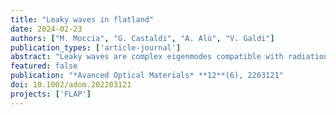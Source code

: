 ```yaml
---
title: "Leaky waves in flatland"
date: 2024-02-23
authors: ["M. Moccia", "G. Castaldi", "A. Alù", "V. Galdi"]
publication_types: ['article-journal']
abstract: "Leaky waves are complex eigenmodes compatible with radiation in terms of their momentum, which can be supported by open waveguiding structures and can be effective at modeling radiative phenomena from such systems. Here, a “flatland” analog of leaky-wave radiation is introduced to describe a novel mechanism for in-plane radiation leakage that can occur in artificial or natural low-dimensional materials. Possible platforms are illustrated for its physical realization, in the form of suitably designed planar junctions of isotropic impedance surfaces that implement surface-wave or line-wave guiding structures. A simple and insightful semi-analytical model for the radiation mechanism is developed and validated against full-wave numerical simulations. These results provide a new tool for the advanced manipulation of surface waves at the nanoscale, which relies entirely on interface-optics effects, and can find interesting applications in the emerging field of polaritonics."
featured: false
publication: "*Avanced Optical Materials* **12**(6), 2203121"
doi: 10.1002/adom.202203121
projects: ['FLAP']
---
```

